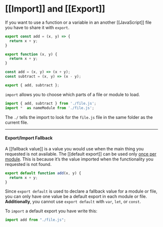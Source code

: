 # [[Import]] and [[Export]]

If you want to use a function or a variable in an another [[JavaScript]] file you have to share it with `export`.

```js
export const add = (x, y) => {
  return x + y;
}

export function (x, y) {
  return x + y;
}
```

```js
const add = (x, y) => (x + y);
const subtract = (x, y) => (x - y);

export { add, subtract };
```

`import` allows you to choose which parts of a file or module to load.

```js
import { add, subtract } from './file.js';
import *  as nameModule from './file.js';
```

The `./` tells the import to look for the `file.js` file in the same folder as the current file.

---

#### Export/Import Fallback

A [[fallback value]] is a value you would use when the main thing you requested is not available.
The [[default export]] can be used only <u>once per module</u>. This is because it’s the value imported when the functionality you requested is not found.

```js
export default function add(x, y) {
  return x + y;
}
```

Since `export default` is used to declare a fallback value for a module or file, you can only have one value be a default export in each module or file.
**Additionally**, you cannot use `export default` with `var`, `let`, or `const`.

To `import` a default export you have write this:

```js
import add from "./file.js";
```
